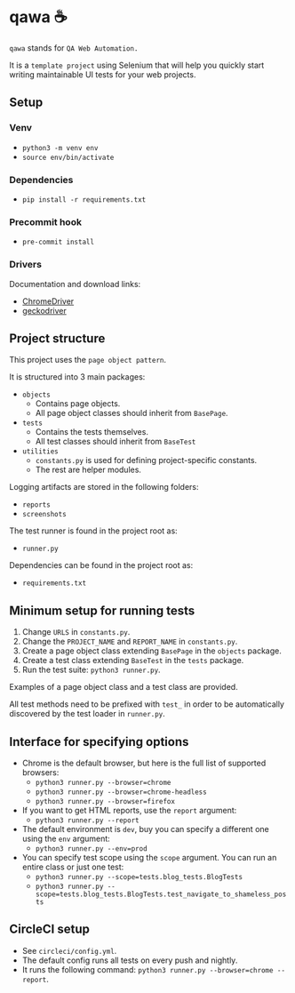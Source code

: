 # qawa ☕

`qawa` stands for `QA Web Automation.`

It is a `template project` using Selenium that will help you quickly start writing maintainable UI tests for your web projects.

## Setup

### Venv
* `python3 -m venv env`
* `source env/bin/activate`

### Dependencies
* `pip install -r requirements.txt`

### Precommit hook
* `pre-commit install`

### Drivers
Documentation and download links:

* [ChromeDriver](https://chromedriver.chromium.org/)
* [geckodriver](https://github.com/mozilla/geckodriver/releases)

## Project structure
This project uses the `page object pattern`.

It is structured into 3 main packages:

* `objects`
    * Contains page objects.
    * All page object classes should inherit from `BasePage`.
* `tests`
    * Contains the tests themselves.
    * All test classes should inherit from `BaseTest`
* `utilities`
    * `constants.py` is used for defining project-specific constants.
    * The rest are helper modules.

Logging artifacts are stored in the following folders:

* `reports`
* `screenshots`

The test runner is found in the project root as:

* `runner.py`

Dependencies can be found in the project root as:

* `requirements.txt`

## Minimum setup for running tests
1. Change `URLS` in `constants.py`.
2. Change the `PROJECT_NAME` and `REPORT_NAME` in `constants.py`.
3. Create a page object class extending `BasePage` in the `objects` package.
4. Create a test class extending `BaseTest` in the `tests` package.
5. Run the test suite: `python3 runner.py`.

Examples of a page object class and a test class are provided.

All test methods need to be prefixed with `test_` in order to be automatically discovered by the test loader in `runner.py`.

## Interface for specifying options
- Chrome is the default browser, but here is the full list of supported browsers:
    * `python3 runner.py --browser=chrome`
    * `python3 runner.py --browser=chrome-headless`
    * `python3 runner.py --browser=firefox`
- If you want to get HTML reports, use the `report` argument:
    * `python3 runner.py --report`
- The default environment is `dev`, buy you can specify a different one using the `env` argument:
    * `python3 runner.py --env=prod`
- You can specify test scope using the `scope` argument. You can run an entire class or just one test:
    * `python3 runner.py --scope=tests.blog_tests.BlogTests`
    * `python3 runner.py --scope=tests.blog_tests.BlogTests.test_navigate_to_shameless_posts`

## CircleCI setup
- See `circleci/config.yml`.
- The default config runs all tests on every push and nightly.
- It runs the following command: `python3 runner.py --browser=chrome --report`.
